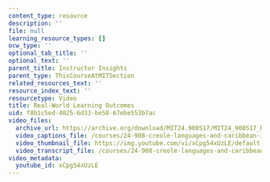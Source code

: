 ```yaml
---
content_type: resource
description: ''
file: null
learning_resource_types: []
ocw_type: ''
optional_tab_title: ''
optional_text: ''
parent_title: Instructor Insights
parent_type: ThisCourseAtMITSection
related_resources_text: ''
resource_index_text: ''
resourcetype: Video
title: Real-World Learning Outcomes
uid: f8b1c5ed-4025-6d33-be58-67ebe553b7ac
video_files:
  archive_url: https://archive.org/download/MIT24.908S17/MIT24_908S17_Real-World_English_300k.mp4
  video_captions_file: /courses/24-908-creole-languages-and-caribbean-identities-spring-2017/2a9d0fdf35bb5925b88d45bcba6852ac_xCpg54xUzLE.vtt
  video_thumbnail_file: https://img.youtube.com/vi/xCpg54xUzLE/default.jpg
  video_transcript_file: /courses/24-908-creole-languages-and-caribbean-identities-spring-2017/260d4002c89742295d2ba2bcb93f484f_xCpg54xUzLE.pdf
video_metadata:
  youtube_id: xCpg54xUzLE
---
```

